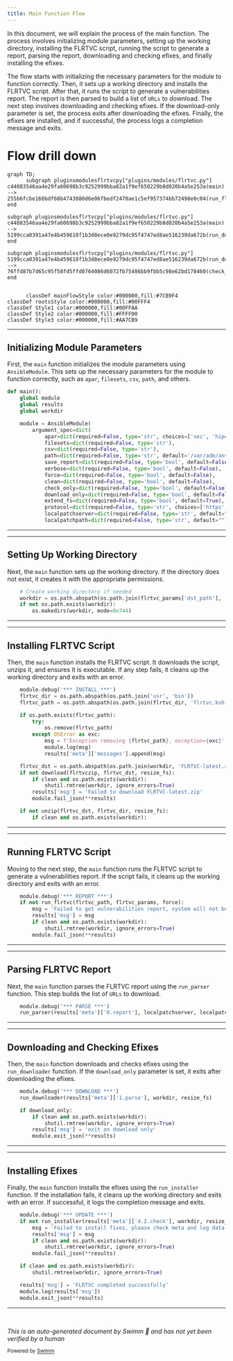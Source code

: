 ```yaml
---
title: Main Function Flow
---
```

In this document, we will explain the process of the main function. The process involves initializing module parameters, setting up the working directory, installing the FLRTVC script, running the script to generate a report, parsing the report, downloading and checking efixes, and finally installing the efixes.

The flow starts with initializing the necessary parameters for the module to function correctly. Then, it sets up a working directory and installs the FLRTVC script. After that, it runs the script to generate a vulnerabilities report. The report is then parsed to build a list of <SwmToken path="/plugins/modules/flrtvc.py" pos="206:8:8" line-data="            description: List of URLs to download and details on parsing error if any." repo-id="Z2l0aHViJTNBJTNBYW5zaWJsZS1wb3dlci1haXglM0ElM0Fzd2ltbWlv" repo-name="ansible-power-aix">`URLs`</SwmToken> to download. The next step involves downloading and checking efixes. If the download-only parameter is set, the process exits after downloading the efixes. Finally, the efixes are installed, and if successful, the process logs a completion message and exits.

# Flow drill down

```mermaid
graph TD;
      subgraph pluginsmodulesflrtvcpy["plugins/modules/flrtvc.py"]
c44083546aa4e29fa60698b3c9252999bba82a1f9ef650229b8d020b4a5e253a(main) --> 255b6fcbe160bdf68b4743080d6e06fbedf2470ae1c5ef957374bb72498e0c04(run_flrtvc)
end

subgraph pluginsmodulesflrtvcpy["plugins/modules/flrtvc.py"]
c44083546aa4e29fa60698b3c9252999bba82a1f9ef650229b8d020b4a5e253a(main) --> 5199cca0391a47e4b459618f1b3d8ece0e9279dc95f4747ed8ae516239da672b(run_downloader)
end

subgraph pluginsmodulesflrtvcpy["plugins/modules/flrtvc.py"]
5199cca0391a47e4b459618f1b3d8ece0e9279dc95f4747ed8ae516239da672b(run_downloader) --> 76ffd87b7d65c95f58fd5ffd0764086d6072fb75486bb9fbb5c98e62bd178460(check_epkgs)
end


      classDef mainFlowStyle color:#000000,fill:#7CB9F4
classDef rootsStyle color:#000000,fill:#00FFF4
classDef Style1 color:#000000,fill:#00FFAA
classDef Style2 color:#000000,fill:#FFFF00
classDef Style3 color:#000000,fill:#AA7CB9
```

<SwmSnippet path="/plugins/modules/flrtvc.py" line="1269" repo-id="Z2l0aHViJTNBJTNBYW5zaWJsZS1wb3dlci1haXglM0ElM0Fzd2ltbWlv">

---

## Initializing Module Parameters

First, the <SwmToken path="/plugins/modules/flrtvc.py" pos="1269:2:2" line-data="def main():" repo-id="Z2l0aHViJTNBJTNBYW5zaWJsZS1wb3dlci1haXglM0ElM0Fzd2ltbWlv" repo-name="ansible-power-aix">`main`</SwmToken> function initializes the module parameters using <SwmToken path="/plugins/modules/flrtvc.py" pos="1274:5:5" line-data="    module = AnsibleModule(" repo-id="Z2l0aHViJTNBJTNBYW5zaWJsZS1wb3dlci1haXglM0ElM0Fzd2ltbWlv" repo-name="ansible-power-aix">`AnsibleModule`</SwmToken>. This sets up the necessary parameters for the module to function correctly, such as <SwmToken path="/plugins/modules/flrtvc.py" pos="1276:1:1" line-data="            apar=dict(required=False, type=&#39;str&#39;, choices=[&#39;sec&#39;, &#39;hiper&#39;, &#39;all&#39;, None], default=None)," repo-id="Z2l0aHViJTNBJTNBYW5zaWJsZS1wb3dlci1haXglM0ElM0Fzd2ltbWlv" repo-name="ansible-power-aix">`apar`</SwmToken>, <SwmToken path="/plugins/modules/flrtvc.py" pos="1277:1:1" line-data="            filesets=dict(required=False, type=&#39;str&#39;)," repo-id="Z2l0aHViJTNBJTNBYW5zaWJsZS1wb3dlci1haXglM0ElM0Fzd2ltbWlv" repo-name="ansible-power-aix">`filesets`</SwmToken>, <SwmToken path="/plugins/modules/flrtvc.py" pos="1278:1:1" line-data="            csv=dict(required=False, type=&#39;str&#39;)," repo-id="Z2l0aHViJTNBJTNBYW5zaWJsZS1wb3dlci1haXglM0ElM0Fzd2ltbWlv" repo-name="ansible-power-aix">`csv`</SwmToken>, <SwmToken path="/plugins/modules/flrtvc.py" pos="1279:1:1" line-data="            path=dict(required=False, type=&#39;str&#39;, default=&#39;/var/adm/ansible&#39;)," repo-id="Z2l0aHViJTNBJTNBYW5zaWJsZS1wb3dlci1haXglM0ElM0Fzd2ltbWlv" repo-name="ansible-power-aix">`path`</SwmToken>, and others.

```python
def main():
    global module
    global results
    global workdir

    module = AnsibleModule(
        argument_spec=dict(
            apar=dict(required=False, type='str', choices=['sec', 'hiper', 'all', None], default=None),
            filesets=dict(required=False, type='str'),
            csv=dict(required=False, type='str'),
            path=dict(required=False, type='str', default='/var/adm/ansible'),
            save_report=dict(required=False, type='bool', default=False),
            verbose=dict(required=False, type='bool', default=False),
            force=dict(required=False, type='bool', default=False),
            clean=dict(required=False, type='bool', default=False),
            check_only=dict(required=False, type='bool', default=False),
            download_only=dict(required=False, type='bool', default=False),
            extend_fs=dict(required=False, type='bool', default=True),
            protocol=dict(required=False, type='str', choices=['https', 'http', 'ftp']),
            localpatchserver=dict(required=False, type='str', default=""),
            localpatchpath=dict(required=False, type='str', default=""),
```

---

</SwmSnippet>

<SwmSnippet path="/plugins/modules/flrtvc.py" line="1334" repo-id="Z2l0aHViJTNBJTNBYW5zaWJsZS1wb3dlci1haXglM0ElM0Fzd2ltbWlv">

---

## Setting Up Working Directory

Next, the `main` function sets up the working directory. If the directory does not exist, it creates it with the appropriate permissions.

```python
    # Create working directory if needed
    workdir = os.path.abspath(os.path.join(flrtvc_params['dst_path'], 'work'))
    if not os.path.exists(workdir):
        os.makedirs(workdir, mode=0o744)
```

---

</SwmSnippet>

<SwmSnippet path="/plugins/modules/flrtvc.py" line="1342" repo-id="Z2l0aHViJTNBJTNBYW5zaWJsZS1wb3dlci1haXglM0ElM0Fzd2ltbWlv">

---

## Installing FLRTVC Script

Then, the `main` function installs the FLRTVC script. It downloads the script, unzips it, and ensures it is executable. If any step fails, it cleans up the working directory and exits with an error.

```python
    module.debug('*** INSTALL ***')
    flrtvc_dir = os.path.abspath(os.path.join('usr', 'bin'))
    flrtvc_path = os.path.abspath(os.path.join(flrtvc_dir, 'flrtvc.ksh'))

    if os.path.exists(flrtvc_path):
        try:
            os.remove(flrtvc_path)
        except OSError as exc:
            msg = f'Exception removing {flrtvc_path}, exception={exc}'
            module.log(msg)
            results['meta']['messages'].append(msg)

    flrtvc_dst = os.path.abspath(os.path.join(workdir, 'FLRTVC-latest.zip'))
    if not download(flrtvczip, flrtvc_dst, resize_fs):
        if clean and os.path.exists(workdir):
            shutil.rmtree(workdir, ignore_errors=True)
        results['msg'] = 'Failed to download FLRTVC-latest.zip'
        module.fail_json(**results)

    if not unzip(flrtvc_dst, flrtvc_dir, resize_fs):
        if clean and os.path.exists(workdir):
```

---

</SwmSnippet>

<SwmSnippet path="/plugins/modules/flrtvc.py" line="1374" repo-id="Z2l0aHViJTNBJTNBYW5zaWJsZS1wb3dlci1haXglM0ElM0Fzd2ltbWlv">

---

## Running FLRTVC Script

Moving to the next step, the `main` function runs the FLRTVC script to generate a vulnerabilities report. If the script fails, it cleans up the working directory and exits with an error.

```python
    module.debug('*** REPORT ***')
    if not run_flrtvc(flrtvc_path, flrtvc_params, force):
        msg = 'Failed to get vulnerabilities report, system will not be updated'
        results['msg'] = msg
        if clean and os.path.exists(workdir):
            shutil.rmtree(workdir, ignore_errors=True)
        module.fail_json(**results)
```

---

</SwmSnippet>

<SwmSnippet path="/plugins/modules/flrtvc.py" line="1391" repo-id="Z2l0aHViJTNBJTNBYW5zaWJsZS1wb3dlci1haXglM0ElM0Fzd2ltbWlv">

---

## Parsing FLRTVC Report

Next, the <SwmToken path="/plugins/modules/flrtvc.py" pos="1269:2:2" line-data="def main():" repo-id="Z2l0aHViJTNBJTNBYW5zaWJsZS1wb3dlci1haXglM0ElM0Fzd2ltbWlv" repo-name="ansible-power-aix">`main`</SwmToken> function parses the FLRTVC report using the <SwmToken path="/plugins/modules/flrtvc.py" pos="1392:1:1" line-data="    run_parser(results[&#39;meta&#39;][&#39;0.report&#39;], localpatchserver, localpatchpath)" repo-id="Z2l0aHViJTNBJTNBYW5zaWJsZS1wb3dlci1haXglM0ElM0Fzd2ltbWlv" repo-name="ansible-power-aix">`run_parser`</SwmToken> function. This step builds the list of <SwmToken path="/plugins/modules/flrtvc.py" pos="206:8:8" line-data="            description: List of URLs to download and details on parsing error if any." repo-id="Z2l0aHViJTNBJTNBYW5zaWJsZS1wb3dlci1haXglM0ElM0Fzd2ltbWlv" repo-name="ansible-power-aix">`URLs`</SwmToken> to download.

```python
    module.debug('*** PARSE ***')
    run_parser(results['meta']['0.report'], localpatchserver, localpatchpath)

```

---

</SwmSnippet>

<SwmSnippet path="/plugins/modules/flrtvc.py" line="1397" repo-id="Z2l0aHViJTNBJTNBYW5zaWJsZS1wb3dlci1haXglM0ElM0Fzd2ltbWlv">

---

## Downloading and Checking Efixes

Then, the <SwmToken path="/plugins/modules/flrtvc.py" pos="1269:2:2" line-data="def main():" repo-id="Z2l0aHViJTNBJTNBYW5zaWJsZS1wb3dlci1haXglM0ElM0Fzd2ltbWlv" repo-name="ansible-power-aix">`main`</SwmToken> function downloads and checks efixes using the <SwmToken path="/plugins/modules/flrtvc.py" pos="1398:1:1" line-data="    run_downloader(results[&#39;meta&#39;][&#39;1.parse&#39;], workdir, resize_fs)" repo-id="Z2l0aHViJTNBJTNBYW5zaWJsZS1wb3dlci1haXglM0ElM0Fzd2ltbWlv" repo-name="ansible-power-aix">`run_downloader`</SwmToken> function. If the <SwmToken path="/plugins/modules/flrtvc.py" pos="1400:3:3" line-data="    if download_only:" repo-id="Z2l0aHViJTNBJTNBYW5zaWJsZS1wb3dlci1haXglM0ElM0Fzd2ltbWlv" repo-name="ansible-power-aix">`download_only`</SwmToken> parameter is set, it exits after downloading the efixes.

```python
    module.debug('*** DOWNLOAD ***')
    run_downloader(results['meta']['1.parse'], workdir, resize_fs)

    if download_only:
        if clean and os.path.exists(workdir):
            shutil.rmtree(workdir, ignore_errors=True)
        results['msg'] = 'exit on download only'
        module.exit_json(**results)
```

---

</SwmSnippet>

<SwmSnippet path="/plugins/modules/flrtvc.py" line="1409" repo-id="Z2l0aHViJTNBJTNBYW5zaWJsZS1wb3dlci1haXglM0ElM0Fzd2ltbWlv">

---

## Installing Efixes

Finally, the <SwmToken path="/plugins/modules/flrtvc.py" pos="1269:2:2" line-data="def main():" repo-id="Z2l0aHViJTNBJTNBYW5zaWJsZS1wb3dlci1haXglM0ElM0Fzd2ltbWlv" repo-name="ansible-power-aix">`main`</SwmToken> function installs the efixes using the <SwmToken path="/plugins/modules/flrtvc.py" pos="1410:5:5" line-data="    if not run_installer(results[&#39;meta&#39;][&#39;4.2.check&#39;], workdir, resize_fs):" repo-id="Z2l0aHViJTNBJTNBYW5zaWJsZS1wb3dlci1haXglM0ElM0Fzd2ltbWlv" repo-name="ansible-power-aix">`run_installer`</SwmToken> function. If the installation fails, it cleans up the working directory and exits with an error. If successful, it logs the completion message and exits.

```python
    module.debug('*** UPDATE ***')
    if not run_installer(results['meta']['4.2.check'], workdir, resize_fs):
        msg = 'Failed to install fixes, please check meta and log data.'
        results['msg'] = msg
        if clean and os.path.exists(workdir):
            shutil.rmtree(workdir, ignore_errors=True)
        module.fail_json(**results)

    if clean and os.path.exists(workdir):
        shutil.rmtree(workdir, ignore_errors=True)

    results['msg'] = 'FLRTVC completed successfully'
    module.log(results['msg'])
    module.exit_json(**results)
```

---

</SwmSnippet>

&nbsp;

*This is an auto-generated document by Swimm 🌊 and has not yet been verified by a human*

<SwmMeta version="3.0.0"><sup>Powered by [Swimm](https://app.swimm.io/)</sup></SwmMeta>
